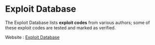 # Exploit Database

The Exploit Database lists **exploit codes** from various authors; some of these exploit codes are tested and marked as verified.

Website : [Exploit Database](https://www.exploit-db.com/)
